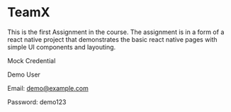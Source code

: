 # TeamX

This is the first Assignment in the course. The assignment is in a form of a react native project that demonstrates the basic react native pages with simple UI components and layouting.


Mock Credential

Demo User

Email: demo@example.com

Password: demo123

